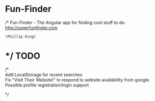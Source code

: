 Fun-Finder
==========
/*
	Fun-Finder - The Angular app for finding cool stuff to do:
	http://superfunfinder.com
	
	
	
	(Phillip King)
	
*/
TODO
==========
/* <br/>
	Add LocalStorage for recent searches<br/>
	Fix "Visit Their Website!" to respond to website availability from google.<br/>
	Possible profile registration/login support

*/
